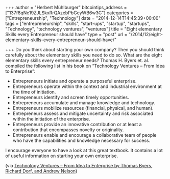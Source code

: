 +++
author = "Herbert Mühlburger"
bitcointips_address = ["137f8qNe19ZJLSkxRrQAzebPbGeyWB6w3C"]
categories = ["Entrepreneurship", "Technology"]
date = "2014-12-14T14:45:39+00:00"
tags = ["entrepreneurship", "skills", "start-ups", "startup", "startups", "Technology", "technology ventures", "ventures"]
title = "Eight elementary Skills every Entrepreneur should have"
type = "post"
url = "/2014/12/eight-elementary-skills-every-entrepreneur-should-have/"

+++
Do you think about starting your own company? Then you should think carefully about the elementary skills you need to do so. What are the eight elementary skills every entrepreneur needs? Thomas H. Byers et. al. compiled the following list in his book on &#8220;Technology Ventures &#8211; From Idea to Enterprise&#8221;:

  * Entrepreneurs initiate and operate a purposeful enterprise.
  * Entrepreneurs operate within the context and industrial environment at the time of initiation.
  * Entrepreneurs identify and screen timely opportunities.
  * Entrepreneurs accumulate and manage knowledge and technology.
  * Entrepreneurs mobilize resources (financial, physical, and human).
  * Entrepreneurs assess and mitigate uncertainty and risk associated within the initiation of the enterprise.
  * Entrepreneurs provide an innovative contribution or at least a contribution that encompasses novelty or originality.
  * Entrepreneurs enable and encourage a collaborative team of people who have the capabilities and knowledge necessary for success.

I encourage everyone to have a look at this great textbook. It contains a lot of useful information on starting your own enterprise.

(via <a title="Technology Ventures - From Idea to Enterprise" href="http://ecorner.stanford.edu/authorMaterialInfo.html?mid=803" target="_blank">Technology Ventures &#8211; From Idea to Enterprise by Thomas Byers, Richard Dorf, and Andrew Nelson</a>)